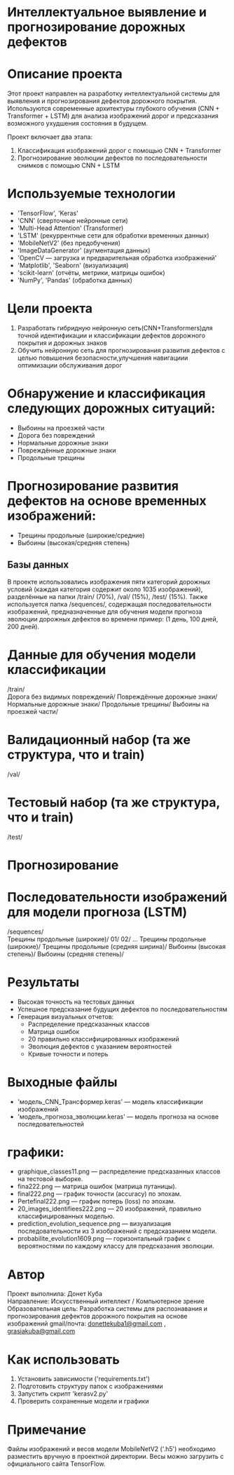 # Интеллектуальное выявление и прогнозирование дорожных дефектов
# Описание проекта
Этот проект направлен на разработку интеллектуальной системы для выявления и прогнозирования дефектов дорожного покрытия. 
Используются современные архитектуры глубокого обучения (CNN + Transformer + LSTM) 
для анализа изображений дорог и предсказания возможного ухудшения состояния в будущем.

Проект включает два этапа:

1. Классификация изображений дорог с помощью CNN + Transformer
2. Прогнозирование эволюции дефектов по последовательности снимков с помощью CNN + LSTM

# Используемые технологии

- 'TensorFlow', 'Keras'
- 'CNN' (сверточные нейронные сети)
- 'Multi-Head Attention' (Transformer)
- 'LSTM' (рекуррентные сети для обработки временных данных)
- 'MobileNetV2' (без предобучения)
- 'ImageDataGenerator' (аугментация данных)
- 'OpenCV — загрузка и предварительная обработка изображений'
- 'Matplotlib', 'Seaborn' (визуализация)
- 'scikit-learn' (отчёты, метрики, матрицы ошибок)
- 'NumPy', 'Pandas' (обработка данных)

#  Цели проекта
1. Разработать гибридную нейронную сеть(CNN+Transformers)для точной идентификации и классификации дефектов дорожного покрытия и дорожных знаков
2. Обучить нейронную сеть для прогнозирования развития дефектов с целью повышения безопасности,улучшения навигациии оптимизации обслуживания дорог
# Обнаружение и классификация следующих дорожных ситуаций:
  - Выбоины на проезжей части
  - Дорога без повреждений
  - Нормальные дорожные знаки
  - Повреждённые дорожные знаки
  - Продольные трещины
  
# Прогнозирование развития дефектов на основе временных изображений:
  - Трещины продольные (широкие/средние)
  - Выбоины (высокая/средняя степень)
  
## Базы данных
В проекте использовались изображения пяти категорий дорожных условий (каждая категория содержит около 1035 изображений),
разделённые на папки /train/ (70%), /val/ (15%), /test/ (15%).
Также используется папка /sequences/, содержащая последовательности изображений, предназначенные 
для обучения модели прогноза эволюции дорожных дефектов во времени пример: (1 день, 100 дней, 200 дней).

# Данные для обучения модели классификации
 /train/                              
    Дорога без видимых повреждений/
    Повреждённые дорожные знаки/
    Нормальные дорожные знаки/
    Продольные трещины/
    Выбоины на проезжей части/
# Валидационный набор (та же структура, что и train)
 /val/ 
# Тестовый набор (та же структура, что и train) 
 /test/                               
 
# Прогнозирование
# Последовательности изображений для модели прогноза (LSTM)
 /sequences/                          
    Трещины продольные (широкие)/
		01/
        02/
        ...
    Трещины продольные (широкие)/
    Трещины продольные (средняя ширина)/
    Выбоины (высокая степень)/
    Выбоины (средняя степень)/

# Результаты

- Высокая точность на тестовых данных
- Успешное предсказание будущих дефектов по последовательностям
- Генерация визуальных отчетов:
  - Распределение предсказанных классов
  - Матрица ошибок
  - 20 правильно классифицированных изображений
  - Эволюция дефектов с указанием вероятностей
  - Кривые точности и потерь

# Выходные файлы
- 'модель_CNN_Трансформер.keras' — модель классификации изображений
- 'модель_прогноза_эволюции.keras' — модель прогноза на основе последовательностей
# графики:
- graphique_classes11.png — распределение предсказанных классов на тестовой выборке.
- fina222.png — матрица ошибок (матрица путаницы).
- final222.png — график точности (accuracy) по эпохам.
- Pertefinal222.png — график потерь (loss) по эпохам.
- 20_images_identifiees222.png — 20 изображений, правильно классифицированных моделью.
- prediction_evolution_sequence.png — визуализация последовательности из 3 изображений с предсказанием модели.
- probabilite_evolution1609.png — горизонтальный график с вероятностями по каждому классу для предсказания эволюции.

# Автор
Проект выполнила: Донет Куба  
Направление: Искусственный интеллект / Компьютерное зрение  
Образовательная цель: Разработка системы для распознавания и прогнозирования дефектов дорожного покрытия на основе изображений
gmail/почта: donettekuba1@gmail.com , grasiakuba@gmail.com

#  Как использовать
1. Установить зависимости ('requirements.txt')
2. Подготовить структуру папок с изображениями
3. Запустить скрипт 'kerasv2.py' 
4. Проверить сохраненные модели и графики

#  Примечание
Файлы изображений и весов модели MobileNetV2 ('.h5') необходимо разместить вручную в проектной директории. Весы можно загрузить с официального сайта TensorFlow.


